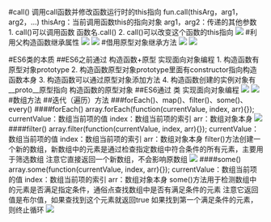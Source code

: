 #call()
	调用call函数并修改函数运行时的this指向
	fun.call(thisArg，arg1，arg2，...)
	thisArg：当前调用函数this的指向对象
	arg1，arg2：传递的其他参数
	1. call()可以调用函数
		函数名.call()
	2. call()可以改变这个函数的this指向
![](/img/1021/1.png)
#利用父构造函数继承属性
![](/img/1021/2.png)
![](/img/1021/3.png)
#借用原型对象继承方法
![](/img/1021/4.png)
![](/img/1021/5.png)

#ES6类的本质
##ES6之前通过 构造函数+原型 实现面向对象编程
	1. 构造函数有原型对象prototype
	2. 构造函数原型对象prototype里面有constructor指向构造函数本身
	3. 构造函数可以通过原型对象添加方法
	4. 构造函数创建的实例对象有__proto__原型指向 构造函数的原型对象
##ES6通过 类 实现面向对象编程
![](/img/1021/6.png)
![](/img/1021/7.png)
#数组方法
##迭代（遍历）方法
###forEach()、map()、filter()、some()、every()
####forEach()
	array.forEach(function(currentValue, index, arr){});
	currentValue：数组当前项的值
	index：数组当前项的索引
	arr：数组对象本身
![](/img/1021/8.png)
####filter()
	array.filter(function(currentValue, index, arr){});
	currentValue：数组当前项的值
	index：数组当前项的索引
	arr：数组对象本身
	filter()方法创建一个新的数组，新数组中的元素是通过检查指定数组中符合条件的所有元素，主要用于筛选数组
	注意它直接返回一个新数组，不会影响原数组
![](/img/1021/9.png)
####some()
	array.some(function(currentValue, index, arr){});
	currentValue：数组当前项的值
	index：数组当前项的索引
	arr：数组对象本身
	some()方法用于检测数组中的元素是否满足指定条件，通俗点查找数组中是否有满足条件的元素
	注意它返回值是布尔值，如果查找到这个元素就返回true
	如果找到第一个满足条件的元素，则终止循环
![](/img/1021/10.png)